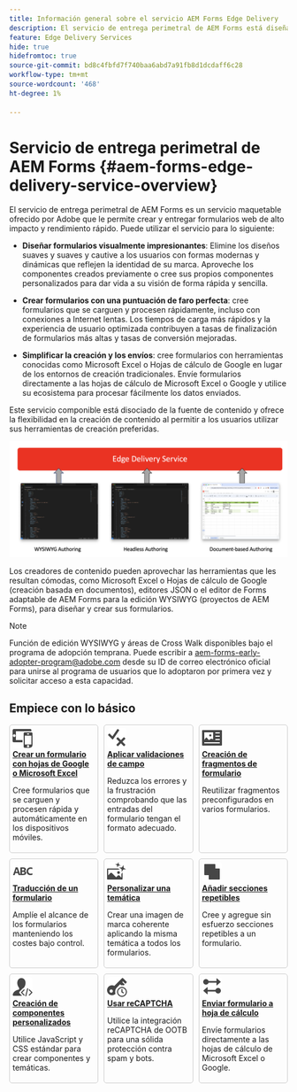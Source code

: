 ```yaml
---
title: Información general sobre el servicio AEM Forms Edge Delivery
description: El servicio de entrega perimetral de AEM Forms está diseñado para ofrecer un rendimiento máximo, lo que le permite visualizar el futuro de la recopilación de datos y la participación del usuario optimizadas.
feature: Edge Delivery Services
hide: true
hidefromtoc: true
source-git-commit: bd8c4fbfd7f740baa6abd7a91fb8d1dcdaff6c28
workflow-type: tm+mt
source-wordcount: '468'
ht-degree: 1%

---
```



# Servicio de entrega perimetral de AEM Forms {#aem-forms-edge-delivery-service-overview}

El servicio de entrega perimetral de AEM Forms es un servicio maquetable ofrecido por Adobe que le permite crear y entregar formularios web de alto impacto y rendimiento rápido. Puede utilizar el servicio para lo siguiente:

* **Diseñar formularios visualmente impresionantes**: Elimine los diseños suaves y suaves y cautive a los usuarios con formas modernas y dinámicas que reflejen la identidad de su marca. Aproveche los componentes creados previamente o cree sus propios componentes personalizados para dar vida a su visión de forma rápida y sencilla.

* **Crear formularios con una puntuación de faro perfecta**: cree formularios que se carguen y procesen rápidamente, incluso con conexiones a Internet lentas. Los tiempos de carga más rápidos y la experiencia de usuario optimizada contribuyen a tasas de finalización de formularios más altas y tasas de conversión mejoradas.

* **Simplificar la creación y los envíos**: cree formularios con herramientas conocidas como Microsoft Excel o Hojas de cálculo de Google en lugar de los entornos de creación tradicionales. Envíe formularios directamente a las hojas de cálculo de Microsoft Excel o Google y utilice su ecosistema para procesar fácilmente los datos enviados.


Este servicio componible está disociado de la fuente de contenido y ofrece la flexibilidad en la creación de contenido al permitir a los usuarios utilizar sus herramientas de creación preferidas.

![Herramientas de creación de formularios de entrega perimetral](/help/edge/assets/edge-delivery-forms-authoring-tools.png)

Los creadores de contenido pueden aprovechar las herramientas que les resultan cómodas, como Microsoft Excel o Hojas de cálculo de Google (creación basada en documentos), editores JSON o el editor de Forms adaptable de AEM Forms para la edición WYSIWYG (proyectos de AEM Forms), para diseñar y crear sus formularios.

>[!NOTE]
>
>
> Función de edición WYSIWYG y áreas de Cross Walk disponibles bajo el programa de adopción temprana. Puede escribir a aem-forms-early-adopter-program@adobe.com desde su ID de correo electrónico oficial para unirse al programa de usuarios que lo adoptaron por primera vez y solicitar acceso a esta capacidad.

## Empiece con lo básico

<div>

<style>
    .card-container {
        width: calc(33.33% - 10px);;
        margin: 5px;
        border: 1px solid #ccc;
        border-radius: 5px;
        padding: 5px;
        box-sizing: border-box;
        transition: background-color 0.3s ease; /* Adding transition effect */
    }
    .card-container:hover {
        background-color: #f0f0f0; /* Changing background color on hover */
    }
</style>

<div style="display: flex; flex-wrap: wrap; justify-content: space-between; margin: -5px;">
    <div class="card-container">
        <a href="/help/edge/docs/forms/create-forms.md">
            <img src="/help/edge/assets/smock_devices_18_n.svg" alt="Crear un formulario con formularios terminados" style="border-radius: 5px;"> </b>
            <br><b style="margin-top: 5px;">Crear un formulario con hojas de Google o Microsoft Excel</b>
        </a>
        <p>Cree formularios que se carguen y procesen rápida y automáticamente en los dispositivos móviles.</p>
    </div>
    <div class="card-container">
        <a href="/help/edge/docs/forms/validate-forms.md">
            <img src="/help/edge/assets/smock_condition_18_n.svg" alt="Agregar validaciones a campos de formulario" style="border-radius: 5px;"> </b>
            <br><b style="margin-top: 5px;">Aplicar validaciones de campo</b>
        </a>
        <p>Reduzca los errores y la frustración comprobando que las entradas del formulario tengan el formato adecuado.</p>
    </div>
    <div class="card-container">
        <a href="/help/edge/docs/forms/form-fragments.md">
            <img src="/help/edge/assets/smock_documentfragment_18_n.svg" alt="Uso de fragmentos de formulario en un formulario EDS" style="border-radius: 5px;"> </b>
            <br><b style="margin-top: 5px;">Creación de fragmentos de formulario</b>
        </a>
        <p>Reutilizar fragmentos preconfigurados en varios formularios.</p>
    </div>
    <div class="card-container">
        <a href="/help/edge/docs/forms/translate-forms.md">  
            <img src="/help/edge/assets/smock_abc_18_n.svg" alt="Traducción de un formulario EDS" style="border-radius: 5px;"> </b>
            <br><b style="margin-top: 5px;">Traducción de un formulario</b>
        </a>
        <p>Amplíe el alcance de los formularios manteniendo los costes bajo control.</p>
    </div>
    <div class="card-container">
        <a href="/help/edge/docs/forms/style-theme-forms.md">
            <img src="/help/edge/assets/smock_imageautomode_18_N.svg" alt="Aplicar estilos o temáticas a un formulario de extremos" style="border-radius: 5px;"> </b>
            <br><b style="margin-top: 5px;">Personalizar una temática</b>
        </a>
        <p>Crear una imagen de marca coherente aplicando la misma temática a todos los formularios.</p>
    </div>
    <div class="card-container">
        <a href="/help/edge/docs/forms/repeatable-forms.md">  
            <img src="/help/edge/assets/smock_addto_18_n.svg" alt="Adición de secciones repetibles a un formulario EDS" style="border-radius: 5px;"> </b>
            <br><b style="margin-top: 5px;">Añadir secciones repetibles</b>
        </a>
        <p>Cree y agregue sin esfuerzo secciones repetibles a un formulario.</p>
    </div>
    <div class="card-container">
        <a href="/help/edge/docs/forms/custom-components-forms.md"> 
            <img src="/help/edge/assets/smock_userdeveloper_18_n.svg" alt="Crear componentes de formularios personalizados con JavaScript y CSS estándar"  style="border-radius: 5px;"> </b>
            <br><b style="margin-top: 5px;">Creación de componentes personalizados</b>
        </a>
        <p>Utilice JavaScript y CSS estándar para crear componentes y temáticas.</p>
    </div>
    <div class="card-container">
        <a href="/help/edge/docs/forms/recaptacha-forms.md">  
            <img src="/help//edge/assets/smock_keyclock_18_n.svg" alt="Uso de reCAPTCHA en un formulario EDS" style="border-radius: 5px;"> </b>
            <br><b style="margin-top: 5px;">Usar reCAPTCHA</b>
        </a>
        <p>Utilice la integración reCAPTCHA de OOTB para una sólida protección contra spam y bots.</p>
    </div>
    <div class="card-container">
        <a href="/help/edge/docs/forms/create-forms.md#manually-configure-a-spreadsheet-to-accept-data">   
            <img src="/help/edge/assets/smock_platformdatamapping_18_n.svg" alt="Enviar formulario" alt="Uso de fragmentos de formulario en un formulario EDS" style="border-radius: 5px;"> </b>
            <br><b style="margin-top: 5px;">Enviar formulario a hoja de cálculo</b>
        </a>
        <p>Envíe formularios directamente a las hojas de cálculo de Microsoft Excel o Google.</p>
    </div>
</div>


</br>









